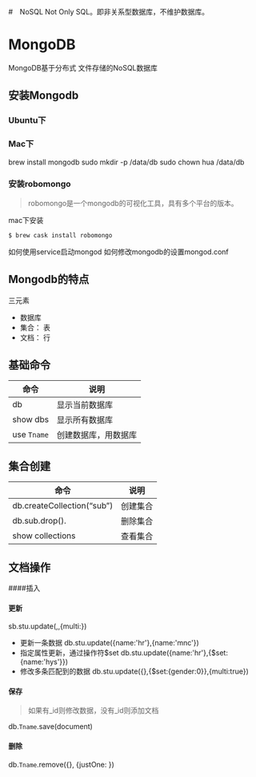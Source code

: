 

#　NoSQL
Not Only SQL。即非关系型数据库，不维护数据库。

# MongoDB
MongoDB基于分布式 文件存储的NoSQL数据库

## 安装Mongodb
### Ubuntu下

### Mac下
brew install mongodb
sudo mkdir -p /data/db
sudo chown hua /data/db

### 安装robomongo
> robomongo是一个mongodb的可视化工具，具有多个平台的版本。

mac下安装
```bash
$ brew cask install robomongo
```

如何使用service启动mongod
如何修改mongodb的设置mongod.conf


## Mongodb的特点
三元素
- 数据库
- 集合： 表
- 文档： 行

## 基础命令
命令 | 说明
---- | ----
db	| 显示当前数据库
show dbs | 显示所有数据库
use `Tname` | 创建数据库，用数据库


## 集合创建
命令 | 说明
---- | ----
db.createCollection(“sub”) | 创建集合
db.sub.drop(). | 删除集合
show collections | 查看集合

## 文档操作
####插入

#### 更新
sb.stu.update(<query>,<update>,{multi:<boolean>})
- 更新一条数据
db.stu.update({name:'hr'},{name:'mnc'})
- 指定属性更新，通过操作符$set
db.stu.update({name:'hr'},{$set:{name:'hys'}})
- 修改多条匹配到的数据
db.stu.update({},{$set:{gender:0}},{multi:true})

#### 保存
>  如果有_id则修改数据，没有_id则添加文档

db.`Tname`.save(document)

#### 删除
db.`Tname`.remove({}, {justOne: <boolean>})

